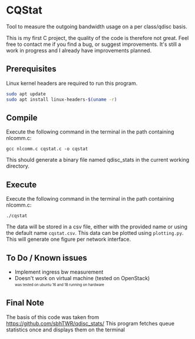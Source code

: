 # CQStat
Tool to measure the outgoing bandwidth usage on a per class/qdisc basis. </br>


This is my first C project, the quality of the code is therefore not great. Feel free to contact me if you find a bug, or suggest improvements. It's still a work in progress and I already have improvements planned.


## Prerequisites
Linux kernel headers are required to run this program.
```bash
sudo apt update
sudo apt install linux-headers-$(uname -r)
```

## Compile
Execute the following command in the terminal in the path containing nlcomm.c:

```gcc nlcomm.c cqstat.c -o cqstat```

This should generate a binary file named qdisc_stats in the current working directory.

## Execute
Execute the following command in the terminal in the path containing nlcomm.c:

```./cqstat```

The data will be stored in a csv file, either with the provided name or using the default name `cqstat.csv`.
This data can be plotted using `plotting.py`. This will generate one figure per network interface. 


## To Do / Known issues </br>
- Implement ingress bw measurement </br>
- Doesn't work on virtual machine (tested on OpenStack) </br>
<sub><sup>was tested on ubuntu 16 and 18 running on hardware</sup></sub>


## Final Note
The basis of this code was taken from https://github.com/sbhTWR/qdisc_stats/
This program fetches queue statistics once and displays them on the terminal

